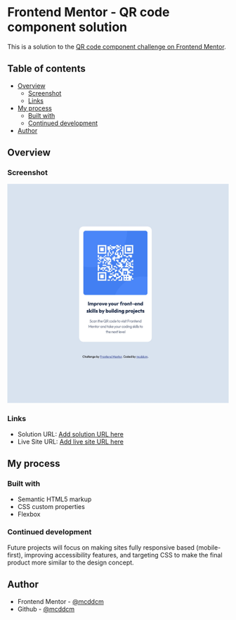 # Frontend Mentor - QR code component solution

This is a solution to the [QR code component challenge on Frontend Mentor](https://www.frontendmentor.io/challenges/qr-code-component-iux_sIO_H).

## Table of contents

- [Overview](#overview)
  - [Screenshot](#screenshot)
  - [Links](#links)
- [My process](#my-process)
  - [Built with](#built-with)
  - [Continued development](#continued-development)
- [Author](#author)

## Overview

### Screenshot

![](./images/qr-code-component-screenshot.jpg)

### Links

- Solution URL: [Add solution URL here](https://www.frontendmentor.io/solutions/qr-code-component-solution---T748Y2vk)
- Live Site URL: [Add live site URL here](https://mcddcm.github.io/qr-code-component/)

## My process

### Built with

- Semantic HTML5 markup
- CSS custom properties
- Flexbox

### Continued development

Future projects will focus on making sites fully responsive based (mobile-first), improving accessibility features, and targeting CSS to make the final product more similar to the design concept. 

## Author
- Frontend Mentor - [@mcddcm](https://www.frontendmentor.io/profile/mcddcm)
- Github - [@mcddcm](https://github.com/mcddcm)